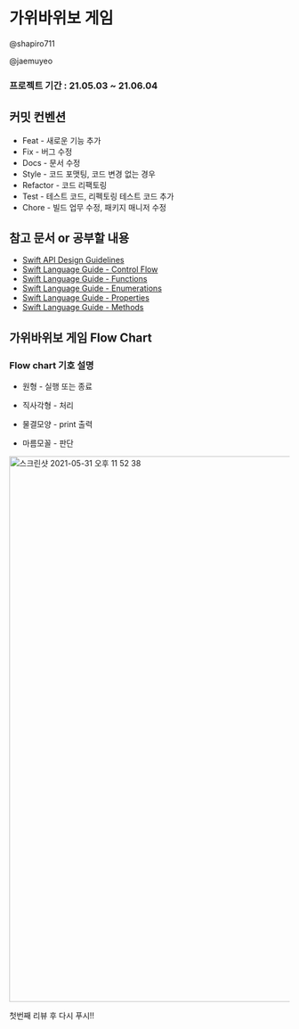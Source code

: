 # 가위바위보 게임

@shapiro711

@jaemuyeo

### 프로젝트 기간 : 21.05.03 ~ 21.06.04

## 커밋 컨벤션

- Feat - 새로운 기능 추가
- Fix - 버그 수정
- Docs - 문서 수정
- Style - 코드 포맷팅, 코드 변경 없는 경우
- Refactor - 코드 리팩토링
- Test - 테스트 코드, 리펙토링 테스트 코드 추가
- Chore - 빌드 업무 수정, 패키지 매니저 수정

## 참고 문서 or 공부할 내용

- [Swift API Design Guidelines](https://swift.org/documentation/api-design-guidelines/)
- [Swift Language Guide - Control Flow](https://docs.swift.org/swift-book/LanguageGuide/ControlFlow.html)
- [Swift Language Guide - Functions](https://docs.swift.org/swift-book/LanguageGuide/Functions.html)
- [Swift Language Guide - Enumerations](https://docs.swift.org/swift-book/LanguageGuide/Enumerations.html)
- [Swift Language Guide - Properties](https://docs.swift.org/swift-book/LanguageGuide/Properties.html)
- [Swift Language Guide - Methods](https://docs.swift.org/swift-book/LanguageGuide/Methods.html)

## 가위바위보 게임 Flow Chart

### Flow chart 기호 설명

- 원형 - 실행 또는 종료

- 직사각형 - 처리

- 물결모양 - print 출력

- 마름모꼴 - 판단

<img width="979" alt="스크린샷 2021-05-31 오후 11 52 38" src="https://user-images.githubusercontent.com/70311145/120275357-23957580-c2ec-11eb-8ed2-824ae16bd854.png">

첫번째 리뷰 후 다시 푸시!!
